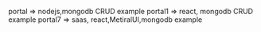 portal    => nodejs,mongodb CRUD example
portal1   => react, mongodb CRUD example
portal7   => saas, react,MetiralUI,mongodb example



